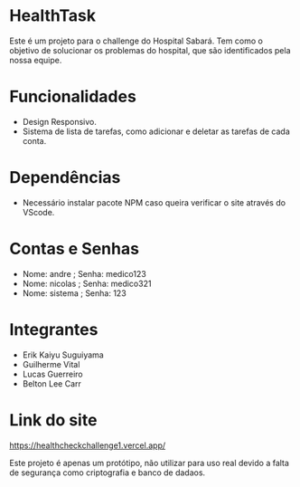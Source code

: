 # HealthTask

Este é um projeto para o challenge do Hospital Sabará. Tem como o objetivo de solucionar os problemas do hospital, que são identificados pela nossa equipe.

# Funcionalidades
- Design Responsivo.
- Sistema de lista de tarefas, como adicionar e deletar as tarefas de cada conta.

# Dependências
- Necessário instalar pacote NPM caso queira verificar o site através do VScode.

 # Contas e Senhas
 - Nome: andre ; Senha: medico123 
 - Nome: nicolas ; Senha: medico321
 - Nome: sistema ; Senha: 123

# Integrantes
- Erik Kaiyu Suguiyama
- Guilherme Vital
- Lucas Guerreiro
- Belton Lee Carr 

# Link do site
https://healthcheckchallenge1.vercel.app/

Este projeto é apenas um protótipo, não utilizar para uso real devido a falta de segurança como criptografia e banco de dadaos.
